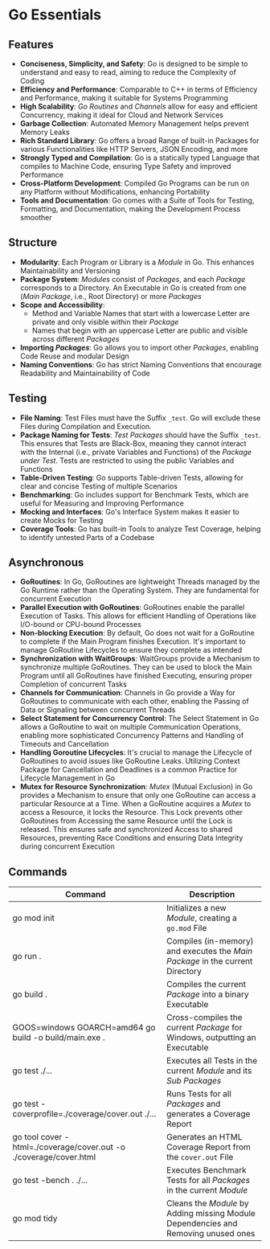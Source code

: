 # Go Essentials

## Features

- **Conciseness, Simplicity, and Safety**: Go is designed to be simple to understand and easy to read, aiming to reduce the Complexity of Coding
- **Efficiency and Performance**: Comparable to C++ in terms of Efficiency and Performance, making it suitable for Systems Programming
- **High Scalability**: _Go Routines_ and _Channels_ allow for easy and efficient Concurrency, making it ideal for Cloud and Network Services
- **Garbage Collection**: Automated Memory Management helps prevent Memory Leaks
- **Rich Standard Library**: Go offers a broad Range of built-in Packages for various Functionalities like HTTP Servers, JSON Encoding, and more
- **Strongly Typed and Compilation**: Go is a statically typed Language that compiles to Machine Code, ensuring Type Safety and improved Performance
- **Cross-Platform Development**: Compiled Go Programs can be run on any Platform without Modifications, enhancing Portability
- **Tools and Documentation**: Go comes with a Suite of Tools for Testing, Formatting, and Documentation, making the Development Process smoother

## Structure

- **Modularity**: Each Program or Library is a _Module_ in Go. This enhances Maintainability and Versioning
- **Package System**: _Modules_ consist of _Packages_, and each _Package_ corresponds to a Directory. An Executable in Go is created from one (_Main Package_, i.e., Root Directory) or more _Packages_
- **Scope and Accessibility**:
  - Method and Variable Names that start with a lowercase Letter are private and only visible within their _Package_
  - Names that begin with an uppercase Letter are public and visible across different _Packages_
- **Importing _Packages_**: Go allows you to import other _Packages_, enabling Code Reuse and modular Design
- **Naming Conventions**: Go has strict Naming Conventions that encourage Readability and Maintainability of Code

## Testing

- **File Naming**: Test Files must have the Suffix `_test`. Go will exclude these Files during Compilation and Execution.
- **Package Naming for Tests**: _Test Packages_ should have the Suffix `_test`. This ensures that Tests are Black-Box, meaning they cannot interact with the Internal (i.e., private Variables and Functions) of the _Package under Test_. Tests are restricted to using the public Variables and Functions
- **Table-Driven Testing**: Go supports Table-driven Tests, allowing for clear and concise Testing of multiple Scenarios
- **Benchmarking**: Go includes support for Benchmark Tests, which are useful for Measuring and Improving Performance
- **Mocking and Interfaces**: Go's Interface System makes it easier to create Mocks for Testing
- **Coverage Tools**: Go has built-in Tools to analyze Test Coverage, helping to identify untested Parts of a Codebase

## Asynchronous

- **GoRoutines**: In Go, GoRoutines are lightweight Threads managed by the Go Runtime rather than the Operating System. They are fundamental for concurrent Execution
- **Parallel Execution with GoRoutines**: GoRoutines enable the parallel Execution of Tasks. This allows for efficient Handling of Operations like I/O-bound or CPU-bound Processes
- **Non-blocking Execution**: By default, Go does not wait for a GoRoutine to complete if the Main Program finishes Execution. It's important to manage GoRoutine Lifecycles to ensure they complete as intended
- **Synchronization with WaitGroups**: WaitGroups provide a Mechanism to synchronize multiple GoRoutines. They can be used to block the Main Program until all GoRoutines have finished Executing, ensuring proper Completion of concurrent Tasks
- **Channels for Communication**: Channels in Go provide a Way for GoRoutines to communicate with each other, enabling the Passing of Data or Signaling between concurrent Threads
- **Select Statement for Concurrency Control**: The Select Statement in Go allows a GoRoutine to wait on multiple Communication Operations, enabling more sophisticated Concurrency Patterns and Handling of Timeouts and Cancellation
- **Handling Goroutine Lifecycles**: It's crucial to manage the Lifecycle of GoRoutines to avoid issues like GoRoutine Leaks. Utilizing Context Package for Cancellation and Deadlines is a common Practice for Lifecycle Management in Go
- **Mutex for Resource Synchronization**: _Mutex_ (Mutual Exclusion) in Go provides a Mechanism to ensure that only one GoRoutine can access a particular Resource at a Time. When a GoRoutine acquires a _Mutex_ to access a Resource, it locks the Resource. This Lock prevents other GoRoutines from Accessing the same Resource until the Lock is released. This ensures safe and synchronized Access to shared Resources, preventing Race Conditions and ensuring Data Integrity during concurrent Execution

## Commands

| Command                                                           | Description                                                                        |
| ----------------------------------------------------------------- | ---------------------------------------------------------------------------------- |
| go mod init                                                       | Initializes a new _Module_, creating a `go.mod` File                               |
| go run .                                                          | Compiles (in-memory) and executes the _Main Package_ in the current Directory      |
| go build .                                                        | Compiles the current _Package_ into a binary Executable                            |
| GOOS=windows GOARCH=amd64 go build -o build/main.exe .            | Cross-compiles the current _Package_ for Windows, outputting an Executable         |
| go test ./...                                                     | Executes all Tests in the current _Module_ and its _Sub Packages_                  |
| go test -coverprofile=./coverage/cover.out ./...                  | Runs Tests for all _Packages_ and generates a Coverage Report                      |
| go tool cover -html=./coverage/cover.out -o ./coverage/cover.html | Generates an HTML Coverage Report from the `cover.out` File                        |
| go test -bench . ./...                                            | Executes Benchmark Tests for all _Packages_ in the current _Module_                |
| go mod tidy                                                       | Cleans the _Module_ by Adding missing Module Dependencies and Removing unused ones |
